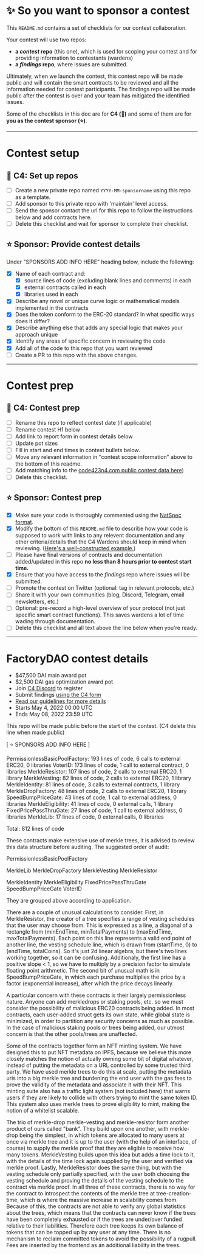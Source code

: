 # ✨ So you want to sponsor a contest

This `README.md` contains a set of checklists for our contest collaboration.

Your contest will use two repos: 
- **a _contest_ repo** (this one), which is used for scoping your contest and for providing information to contestants (wardens)
- **a _findings_ repo**, where issues are submitted. 

Ultimately, when we launch the contest, this contest repo will be made public and will contain the smart contracts to be reviewed and all the information needed for contest participants. The findings repo will be made public after the contest is over and your team has mitigated the identified issues.

Some of the checklists in this doc are for **C4 (🐺)** and some of them are for **you as the contest sponsor (⭐️)**.

---

# Contest setup

## 🐺 C4: Set up repos
- [ ] Create a new private repo named `YYYY-MM-sponsorname` using this repo as a template.
- [ ] Add sponsor to this private repo with 'maintain' level access.
- [ ] Send the sponsor contact the url for this repo to follow the instructions below and add contracts here. 
- [ ] Delete this checklist and wait for sponsor to complete their checklist.

## ⭐️ Sponsor: Provide contest details

Under "SPONSORS ADD INFO HERE" heading below, include the following:

- [x] Name of each contract and:
  - [x] source lines of code (excluding blank lines and comments) in each
  - [x] external contracts called in each
  - [x] libraries used in each
- [x] Describe any novel or unique curve logic or mathematical models implemented in the contracts
- [x] Does the token conform to the ERC-20 standard? In what specific ways does it differ?
- [x] Describe anything else that adds any special logic that makes your approach unique
- [x] Identify any areas of specific concern in reviewing the code
- [x] Add all of the code to this repo that you want reviewed
- [ ] Create a PR to this repo with the above changes.

---

# Contest prep

## 🐺 C4: Contest prep
- [ ] Rename this repo to reflect contest date (if applicable)
- [ ] Rename contest H1 below
- [ ] Add link to report form in contest details below
- [ ] Update pot sizes
- [ ] Fill in start and end times in contest bullets below.
- [ ] Move any relevant information in "contest scope information" above to the bottom of this readme.
- [ ] Add matching info to the [code423n4.com public contest data here](https://github.com/code-423n4/code423n4.com/blob/main/_data/contests/contests.csv))
- [ ] Delete this checklist.

## ⭐️ Sponsor: Contest prep
- [x] Make sure your code is thoroughly commented using the [NatSpec format](https://docs.soliditylang.org/en/v0.5.10/natspec-format.html#natspec-format).
- [x] Modify the bottom of this `README.md` file to describe how your code is supposed to work with links to any relevent documentation and any other criteria/details that the C4 Wardens should keep in mind when reviewing. ([Here's a well-constructed example.](https://github.com/code-423n4/2021-06-gro/blob/main/README.md))
- [ ] Please have final versions of contracts and documentation added/updated in this repo **no less than 8 hours prior to contest start time.**
- [x] Ensure that you have access to the _findings_ repo where issues will be submitted.
- [ ] Promote the contest on Twitter (optional: tag in relevant protocols, etc.)
- [ ] Share it with your own communities (blog, Discord, Telegram, email newsletters, etc.)
- [ ] Optional: pre-record a high-level overview of your protocol (not just specific smart contract functions). This saves wardens a lot of time wading through documentation.
- [ ] Delete this checklist and all text above the line below when you're ready.

---

# FactoryDAO contest details
- $47,500 DAI main award pot
- $2,500 DAI gas optimization award pot
- Join [C4 Discord](https://discord.gg/code4rena) to register
- Submit findings [using the C4 form](https://code4rena.com/contests/2022-05-factorydao-contest/submit)
- [Read our guidelines for more details](https://docs.code4rena.com/roles/wardens)
- Starts May 4, 2022 00:00 UTC
- Ends May 08, 2022 23:59 UTC

This repo will be made public before the start of the contest. (C4 delete this line when made public)

[ ⭐️ SPONSORS ADD INFO HERE ]

PermissionlessBasicPoolFactory:  193 lines of code, 6 calls to external ERC20, 0 libraries
VoterID:  173 lines of code, 1 call to external contract, 0 libraries
MerkleResistor: 107 lines of code, 2 calls to external ERC20, 1 library
MerkleVesting: 82 lines of code, 2 calls to external ERC20, 1 library
MerkleIdentity: 81 lines of code, 3 calls to external contracts, 1 library
MerkleDropFactory: 48 lines of code, 2 calls to external ERC20, 1 library
SpeedBumpPriceGate: 43 lines of code, 1 call to external address, 0 libraries
MerkleEligibility: 41 lines of code, 0 external calls, 1 library
FixedPricePassThruGate: 27 lines of code, 1 call to external address, 0 libraries
MerkleLib: 17 lines of code, 0 external calls, 0 libraries

Total: 812 lines of code 

These contracts make extensive use of merkle trees, it is advised to review this data structure before auditing. The suggested order of audit:

PermissionlessBasicPoolFactory

MerkleLib
MerkleDropFactory
MerkleVesting
MerkleResistor

MerkleIdentity
MerkleEligibility
FixedPricePassThruGate
SpeedBumpPriceGate
VoterID 

They are grouped above according to application. 


There are a couple of unusual calculations to consider. First, in MerkleResistor, the creator of a tree specifies a range of vesting schedules that the user may choose from. This is expressed as a line, a diagonal of a rectangle from (minEndTime, minTotalPayments) to (maxEndTime, maxTotalPayments). Each point on this line represents a valid end point of another line, the vesting schedule line, which is drawn from (startTime, 0) to (endTime, totalCoins). So it's just 2d linear algebra, but there's two lines working together, so it can be confusing. Additionaly, the first line has a positive slope < 1, so we have to multiply by a precision factor to simulate floating point arithmetic. The second bit of unusual math is in SpeedBumpPriceGate, in which each purchase multiplies the price by a factor (exponential increase), after which the price decays linearly. 


A particular concern with these contracts is their largely permissionless nature. Anyone can add merkledrops or staking pools, etc. so we must consider the possibility of malicious ERC20 contracts being added. In most contracts, each user-added struct gets its own state, while global state is minimized, in order to partition any security concerns as much as possible. In the case of malicious staking pools or trees being added, our utmost concern is that the other pools/trees are unaffected. 


Some of the contracts together form an NFT minting system. We have designed this to put NFT metadata on IPFS, because we believe this more closely matches the notion of actually owning some bit of digital whatever, instead of putting the metadata on a URL controlled by some trusted third party. We have used merkle trees to do this at scale, putting the metadata uris into a big merkle tree and burdening the end user with the gas fees to prove the validity of the metadata and associate it with their NFT. This minting suite also has a traffic light system (not included here) that warns users if they are likely to collide with others trying to mint the same token ID. This system also uses merkle trees to prove eligibility to mint, making the notion of a whitelist scalable. 


The trio of merkle-drop merkle-vesting and merkle-resistor form another product of ours called "bank". They build upon one another, with merkle-drop being the simplest, in which tokens are allocated to many users at once via merkle tree and it is up to the user (with the help of an interface, of course) to supply the merkle proof that they are eligible to receive how many tokens. MerkleVesting builds upon this idea but adds a time lock to it, with the details of the time lock again supplied by the user and verified via merkle proof. Lastly, MerkleResistor does the same thing, but with the vesting schedule only partially specified, with the user both choosing the vesting schedule and proving the details of the vesting schedule to the contract via merkle proof. In all three of these contracts, there is no way for the contract to introspect the contents of the merkle tree at tree-creation-time, which is where the massive increase in scalability comes from. Because of this, the contracts are not able to verify any global statistics about the trees, which means that the contracts can never know if the trees have been completely exhausted or if the trees are under/over funded relative to their liabilities. Therefore each tree keeps its own balance of tokens that can be topped up by any user at any time. There is no mechanism to reclaim committed tokens to avoid the possibility of a rugpull. Fees are inserted by the frontend as an additional liability in the trees.



